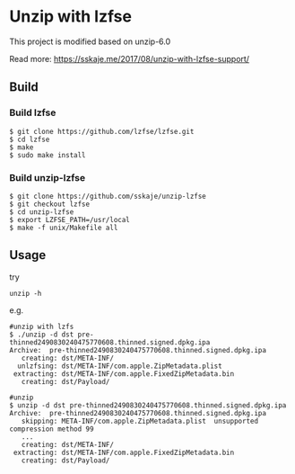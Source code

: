 # Unzip with lzfse 

This project is modified based on unzip-6.0

Read more: https://sskaje.me/2017/08/unzip-with-lzfse-support/

## Build

### Build lzfse 

```
$ git clone https://github.com/lzfse/lzfse.git
$ cd lzfse
$ make
$ sudo make install
```


### Build unzip-lzfse

```
$ git clone https://github.com/sskaje/unzip-lzfse
$ git checkout lzfse
$ cd unzip-lzfse
$ export LZFSE_PATH=/usr/local
$ make -f unix/Makefile all
```

## Usage

try 
```
unzip -h
```

e.g.
```
#unzip with lzfs
$ ./unzip -d dst pre-thinned2490830240475770608.thinned.signed.dpkg.ipa 
Archive:  pre-thinned2490830240475770608.thinned.signed.dpkg.ipa
   creating: dst/META-INF/
  unlzfsing: dst/META-INF/com.apple.ZipMetadata.plist  
 extracting: dst/META-INF/com.apple.FixedZipMetadata.bin  
   creating: dst/Payload/

#unzip
$ unzip -d dst pre-thinned2490830240475770608.thinned.signed.dpkg.ipa 
Archive:  pre-thinned2490830240475770608.thinned.signed.dpkg.ipa
   skipping: META-INF/com.apple.ZipMetadata.plist  unsupported compression method 99
   ...
   creating: dst/META-INF/
 extracting: dst/META-INF/com.apple.FixedZipMetadata.bin  
   creating: dst/Payload/

```

